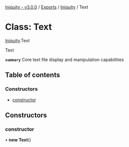 [Iniquity - v3.0.0](../README.md) / [Exports](../modules.md) / [Iniquity](../modules/Iniquity.md) / Text

# Class: Text

[Iniquity](../modules/Iniquity.md).Text

Text

**`summary`** Core text file display and manipulation capabilities

## Table of contents

### Constructors

- [constructor](Iniquity.Text.md#constructor)

## Constructors

### constructor

• **new Text**()
